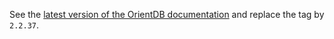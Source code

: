 See the [latest version of the OrientDB documentation](../orientdb-3.1.7/README.md) and replace the tag by `2.2.37`.

